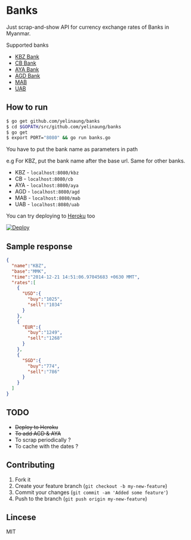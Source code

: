 # Banks

Just scrap-and-show API for currency exchange rates of Banks in Myanmar.

Supported banks

- [KBZ Bank](http://www.kbzbank.com)
- [CB Bank](http://www.cbbank.com.mm)
- [AYA Bank](http://ayabank.com)
- [AGD Bank](http://www.agdbank.com)
- [MAB](http://www.mabbank.com)
- [UAB](http://www.unitedamarabank.com)


## How to run

```bash
$ go get github.com/yelinaung/banks
$ cd $GOPATH/src/github.com/yelinaung/banks
$ go get
$ export PORT="8080" && go run banks.go
```

You have to put the bank name as parameters in path

e.g For KBZ, put the bank name after the base url. Same for other banks.

- KBZ - `localhost:8080/kbz`
- CB  - `localhost:8080/cb`
- AYA - `localhost:8080/aya`
- AGD - `localhost:8080/agd`
- MAB - `localhost:8080/mab`
- UAB - `localhost:8080/uab`

You can try deploying to [Heroku](www.heroku.com) too

[![Deploy](https://www.herokucdn.com/deploy/button.svg)](https://heroku.com/deploy)

## Sample response

```json
{
  "name":"KBZ",
  "base":"MMK",
  "time":"2014-12-21 14:51:06.97045683 +0630 MMT",
  "rates":[
    {
      "USD":{
        "buy":"1025",
        "sell":"1034"
      }
    },
    {
      "EUR":{
        "buy":"1249",
        "sell":"1268"
      }
    },
    {
      "SGD":{
        "buy":"774",
        "sell":"786"
      }
    }
  ]
}
```

## TODO

- ~~Deploy to Heroku~~
- ~~To add AGD & AYA~~
- To scrap periodically ?
- To cache with the dates ?

## Contributing

  1. Fork it
  2. Create your feature branch (`git checkout -b my-new-feature`)
  3. Commit your changes (`git commit -am 'Added some feature'`)
  4. Push to the branch (`git push origin my-new-feature`)


## Lincese
MIT

